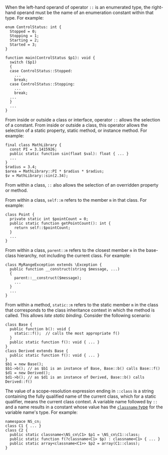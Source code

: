 When the left-hand operand of operator `::` is an enumerated type, the right-hand operand must be the name of an enumeration constant
within that type.  For example:

```Hack
enum ControlStatus: int {
  Stopped = 0;
  Stopping = 1;
  Starting = 2;
  Started = 3;
}

function main(ControlStatus $p1): void {
  switch ($p1)
  {
  case ControlStatus::Stopped:
    ...
    break;
  case ControlStatus::Stopping:
    ...
    break;
  ...
  }
  ...
}
```

From inside or outside a class or interface, operator `::` allows the selection of a constant. From inside or outside a class, this
operator allows the selection of a static property, static method, or instance method.  For example:

```Hack
final class MathLibrary {
  const PI = 3.1415926;
  public static function sin(float $val): float { ... }
  ...
}
$radius = 3.4;
$area = MathLibrary::PI * $radius * $radius;
$v = MathLibrary::sin(2.34);
```

From within a class, `::` also allows the selection of an overridden property or method.

From within a class, `self::m` refers to the member `m` in that class. For example:

```Hack
class Point {
  private static int $pointCount = 0;
  public static function getPointCount(): int {
    return self::$pointCount;
  }
  ...
}
```

From within a class, `parent::m` refers to the closest member `m` in the base-class hierarchy, not including the current class.  For example:

```Hack
class MyRangeException extends \Exception {
  public function __construct(string $message, ...)
  {
    parent::__construct($message);
    ...
  }
  ...
}
```

From within a method, `static::m` refers to the static member `m` in the class that corresponds to the class inheritance context in
which the method is called. This allows *late static binding*. Consider the following scenario:

```Hack
class Base {
  public function b(): void {
    static::f();  // calls the most appropriate f()
  }
  public static function f(): void { ... }
}
class Derived extends Base {
  public static function f(): void { ... }
}
$b1 = new Base();
$b1->b(); // as $b1 is an instance of Base, Base::b() calls Base::f()
$d1 = new Derived();
$d1->b(); // as $d1 is an instance of Derived, Base::b() calls Derived::f()
```

The value of a scope-resolution expression ending in `::class` is a string containing the fully qualified name of the current
class, which for a static qualifier, means the current class context.  A variable name followed by `::` and a name results in a
constant whose value has the [`classname` type](../built-in-types/classname.md) for the variable name's type.  For example:

```Hack
namespace NS_cn;
class C1 { ... }
class C2 {
  public static classname<\NS_cn\C1> $p1 = \NS_cn\C1::class;
  public static function f(?classname<C1> $p) : classname<C1> { ... }
  public static array<classname<C1>> $p2 = array(C1::class);
}
```
